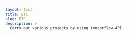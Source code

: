 ```yaml
---
layout: list
title: ETC
slug: ETC
description: >
  Carry out various projects by using tensorflow-API.
---
```

